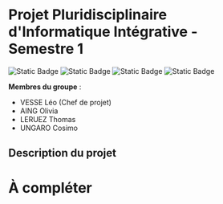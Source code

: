 # Projet Pluridisciplinaire d'Informatique Intégrative - Semestre 1

![Static Badge](https://img.shields.io/badge/Backend-Python(Flask)-yellow)
![Static Badge](https://img.shields.io/badge/Frontend-HTML-orange)
![Static Badge](https://img.shields.io/badge/Frontend-CSS-purple)
![Static Badge](https://img.shields.io/badge/Base_de_donn%C3%A9es-sqlite3-blue)



**Membres du groupe** :
- VESSE Léo       (Chef de projet)
- AING Olivia
- LERUEZ Thomas
- UNGARO Cosimo

## Description du projet

# À compléter
